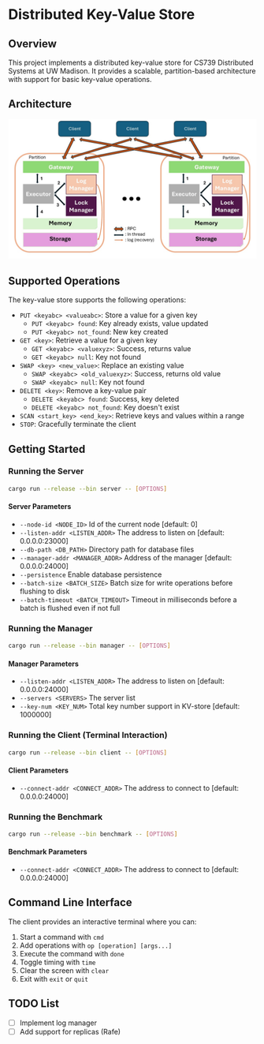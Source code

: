 # Distributed Key-Value Store

## Overview

This project implements a distributed key-value store for CS739 Distributed Systems at UW Madison. It provides a scalable, partition-based architecture with support for basic key-value operations.

## Architecture

![architecture](fig/architecture.jpg)

## Supported Operations

The key-value store supports the following operations:

- `PUT <keyabc> <valueabc>`: Store a value for a given key
    - `PUT <keyabc> found`: Key already exists, value updated
    - `PUT <keyabc> not_found`: New key created
- `GET <key>`: Retrieve a value for a given key
    - `GET <keyabc> <valuexyz>`: Success, returns value
    - `GET <keyabc> null`: Key not found
- `SWAP <key> <new_value>`: Replace an existing value
    - `SWAP <keyabc> <old_valuexyz>`: Success, returns old value
    - `SWAP <keyabc> null`: Key not found
- `DELETE <key>`: Remove a key-value pair
    - `DELETE <keyabc> found`: Success, key deleted
    - `DELETE <keyabc> not_found`: Key doesn't exist
- `SCAN <start_key> <end_key>`: Retrieve keys and values within a range
- `STOP`: Gracefully terminate the client

## Getting Started

### Running the Server

```bash
cargo run --release --bin server -- [OPTIONS]
```

#### Server Parameters

- `--node-id <NODE_ID>`             Id of the current node [default: 0]
- `--listen-addr <LISTEN_ADDR>`      The address to listen on [default: 0.0.0.0:23000]
- `--db-path <DB_PATH>`              Directory path for database files
- `--manager-addr <MANAGER_ADDR>`    Address of the manager [default: 0.0.0.0:24000]
- `--persistence`                    Enable database persistence
- `--batch-size <BATCH_SIZE>`        Batch size for write operations before flushing to disk
- `--batch-timeout <BATCH_TIMEOUT>`  Timeout in milliseconds before a batch is flushed even if not full

### Running the Manager

```bash
cargo run --release --bin manager -- [OPTIONS]
```

#### Manager Parameters

- `--listen-addr <LISTEN_ADDR>`  The address to listen on [default: 0.0.0.0:24000]
- `--servers <SERVERS>`          The server list
- `--key-num <KEY_NUM>`          Total key number support in KV-store [default: 1000000]

### Running the Client (Terminal Interaction)

```bash
cargo run --release --bin client -- [OPTIONS]
```

#### Client Parameters

- `--connect-addr <CONNECT_ADDR>`  The address to connect to [default: 0.0.0.0:24000]

### Running the Benchmark

```bash
cargo run --release --bin benchmark -- [OPTIONS]
```

#### Benchmark Parameters

- `--connect-addr <CONNECT_ADDR>`  The address to connect to [default: 0.0.0.0:24000]

## Command Line Interface

The client provides an interactive terminal where you can:

1. Start a command with `cmd`
2. Add operations with `op [operation] [args...]`
3. Execute the command with `done`
4. Toggle timing with `time`
5. Clear the screen with `clear`
6. Exit with `exit` or `quit`


## TODO List

- [ ] Implement log manager
- [ ] Add support for replicas (Rafe)